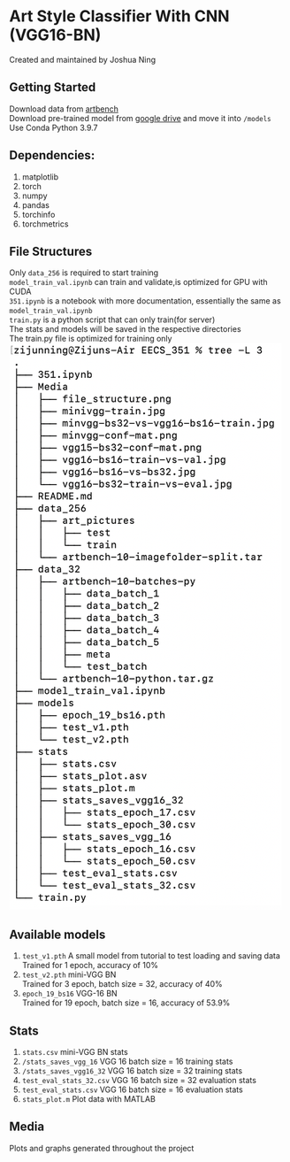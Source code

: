 # Art Style Classifier With CNN (VGG16-BN)
Created and maintained by Joshua Ning  

## Getting Started
Download data from [artbench](https://github.com/liaopeiyuan/artbench)  
Download pre-trained model from [google drive](https://drive.google.com/file/d/1rv3zAzLSpKKHfyAWpPNBAD913jZzvPzB/view?usp=share_link) and move it into `/models`  
Use Conda Python 3.9.7  

## Dependencies:
1. matplotlib
2. torch
3. numpy
4. pandas
5. torchinfo
6. torchmetrics


## File Structures
Only `data_256` is required to start training  
`model_train_val.ipynb` can train and validate,is optimized for GPU with CUDA  
`351.ipynb` is a notebook with more documentation, essentially the same as `model_train_val.ipynb`  
`train.py` is a python script that can only train(for server)  
The stats and models will be saved in the respective directories  
The train.py file is optimized for training only
![file structure pic](./Media/file_structure.png)

## Available models
1. `test_v1.pth` A small model from tutorial to test loading and saving data  
    Trained for 1 epoch, accuracy of 10%  
2. `test_v2.pth` mini-VGG BN  
    Trained for 3 epoch, batch size = 32, accuracy of 40%  
3. `epoch_19_bs16` VGG-16 BN  
    Trained for 19 epoch, batch size = 16, accuracy of 53.9%  

## Stats
1. `stats.csv` mini-VGG BN stats
2. `/stats_saves_vgg_16` VGG 16 batch size = 16 training stats
3. `/stats_saves_vgg16_32` VGG 16 batch size = 32 training stats
4. `test_eval_stats_32.csv` VGG 16 batch size = 32 evaluation stats
5. `test_eval_stats.csv` VGG 16 batch size = 16 evaluation stats
6. `stats_plot.m` Plot data with MATLAB

## Media
Plots and graphs generated throughout the project